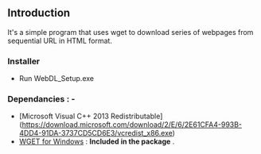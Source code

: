 ## Introduction
It's a simple program that uses wget to download series of webpages from sequential URL in HTML format.

### Installer  
- Run WebDL_Setup.exe

### Dependancies : -
- [Microsoft Visual C++ 2013 Redistributable] (https://download.microsoft.com/download/2/E/6/2E61CFA4-993B-4DD4-91DA-3737CD5CD6E3/vcredist_x86.exe) 
- [WGET for Windows](http://gnuwin32.sourceforge.net/packages/wget.htm) : **Included in the package** .
